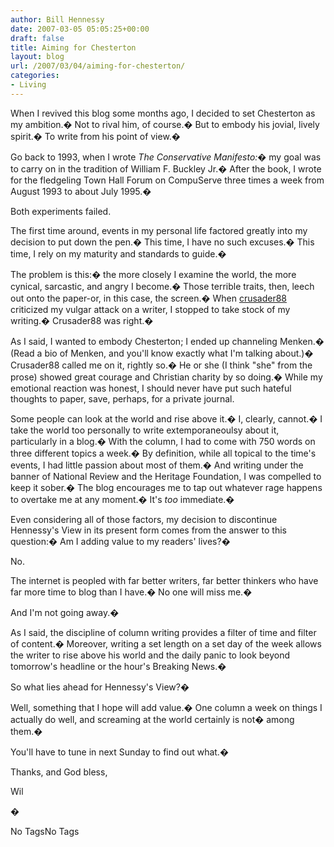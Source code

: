 ```yaml
---
author: Bill Hennessy
date: 2007-03-05 05:05:25+00:00
draft: false
title: Aiming for Chesterton
layout: blog
url: /2007/03/04/aiming-for-chesterton/
categories:
- Living
---
```


When I revived this blog some months ago, I decided to set Chesterton as my ambition.�  Not to rival him, of course.�  But to embody his jovial, lively spirit.�  To write from his point of view.� 




Go back to 1993, when I wrote _The Conservative Manifesto:_�  my goal was to carry on in the tradition of William F. Buckley Jr.�  After the book, I wrote for the fledgeling Town Hall Forum on CompuServe three times a week from August 1993 to about July 1995.� 




Both experiments failed.




The first time around, events in my personal life factored greatly into my decision to put down the pen.�  This time, I have no such excuses.�  This time, I rely on my maturity and standards to guide.� 




The problem is this:�  the more closely I examine the world, the more cynical, sarcastic, and angry I become.�  Those terrible traits, then, leech out onto the paper-or, in this case, the screen.�  When [crusader88](https://hennessysview.com/blog/2007/01/31/william-m-arkin-rip/#comments) criticized my vulgar attack on a writer, I stopped to take stock of my writing.�  Crusader88 was right.� 




As I said, I wanted to embody Chesterton; I ended up channeling Menken.�  (Read a bio of Menken, and you'll know exactly what I'm talking about.)�  Crusader88 called me on it, rightly so.�  He or she (I think "she" from the prose) showed great courage and Christian charity by so doing.�  While my emotional reaction was honest, I should never have put such hateful thoughts to paper, save, perhaps, for a private journal.




Some people can look at the world and rise above it.�  I, clearly, cannot.�  I take the world too personally to write extemporaneoulsy about it, particularly in a blog.�  With the column, I had to come with 750 words on three different topics a week.�  By definition, while all topical to the time's events, I had little passion about most of them.�  And writing under the banner of National Review and the Heritage Foundation, I was compelled to keep it sober.�  The blog encourages me to tap out whatever rage happens to overtake me at any moment.�  It's _too_ immediate.� 




Even considering all of those factors, my decision to discontinue Hennessy's View in its present form comes from the answer to this question:�  Am I adding value to my readers' lives?� 




No.




The internet is peopled with far better writers, far better thinkers who have far more time to blog than I have.�  No one will miss me.� 




And I'm not going away.� 




As I said, the discipline of column writing provides a filter of time and filter of content.�  Moreover, writing a set length on a set day of the week allows the writer to rise above his world and the daily panic to look beyond tomorrow's headline or the hour's Breaking News.� 




So what lies ahead for Hennessy's View?� 




Well, something that I hope will add value.�  One column a week on things I actually do well, and screaming at the world certainly is not� among them.� 




You'll have to tune in next Sunday to find out what.� 




Thanks, and God bless,




Wil




�



No TagsNo Tags
